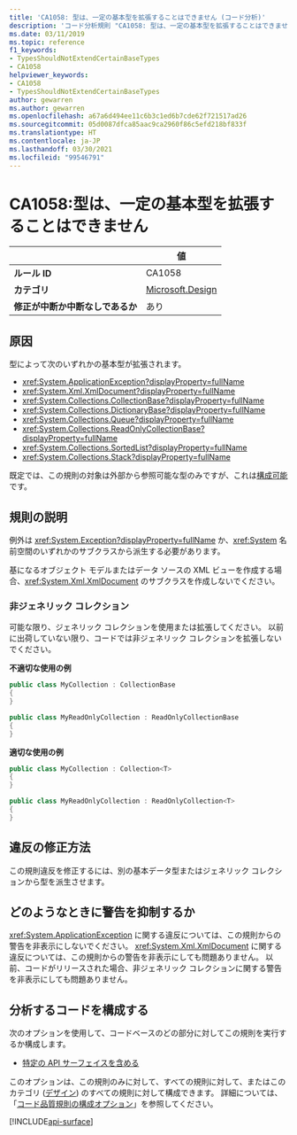 ```yaml
---
title: 'CA1058: 型は、一定の基本型を拡張することはできません (コード分析)'
description: 'コード分析規則 "CA1058: 型は、一定の基本型を拡張することはできません" について説明します'
ms.date: 03/11/2019
ms.topic: reference
f1_keywords:
- TypesShouldNotExtendCertainBaseTypes
- CA1058
helpviewer_keywords:
- CA1058
- TypesShouldNotExtendCertainBaseTypes
author: gewarren
ms.author: gewarren
ms.openlocfilehash: a67a6d494ee11c6b3c1ed6b7cde62f721517ad26
ms.sourcegitcommit: 05d0087dfca85aac9ca2960f86c5efd218bf833f
ms.translationtype: HT
ms.contentlocale: ja-JP
ms.lasthandoff: 03/30/2021
ms.locfileid: "99546791"
---
```

# <a name="ca1058-types-should-not-extend-certain-base-types"></a>CA1058:型は、一定の基本型を拡張することはできません

| | 値 |
|-|-|
| **ルール ID** |CA1058|
| **カテゴリ** |[Microsoft.Design](design-warnings.md)|
| **修正が中断か中断なしであるか** |あり|

## <a name="cause"></a>原因

型によって次のいずれかの基本型が拡張されます。

- <xref:System.ApplicationException?displayProperty=fullName>
- <xref:System.Xml.XmlDocument?displayProperty=fullName>
- <xref:System.Collections.CollectionBase?displayProperty=fullName>
- <xref:System.Collections.DictionaryBase?displayProperty=fullName>
- <xref:System.Collections.Queue?displayProperty=fullName>
- <xref:System.Collections.ReadOnlyCollectionBase?displayProperty=fullName>
- <xref:System.Collections.SortedList?displayProperty=fullName>
- <xref:System.Collections.Stack?displayProperty=fullName>

既定では、この規則の対象は外部から参照可能な型のみですが、これは[構成可能](#configure-code-to-analyze)です。

## <a name="rule-description"></a>規則の説明

例外は <xref:System.Exception?displayProperty=fullName> か、<xref:System> 名前空間のいずれかのサブクラスから派生する必要があります。

基になるオブジェクト モデルまたはデータ ソースの XML ビューを作成する場合、<xref:System.Xml.XmlDocument> のサブクラスを作成しないでください。

### <a name="non-generic-collections"></a>非ジェネリック コレクション

可能な限り、ジェネリック コレクションを使用または拡張してください。 以前に出荷していない限り、コードでは非ジェネリック コレクションを拡張しないでください。

**不適切な使用の例**

```csharp
public class MyCollection : CollectionBase
{
}

public class MyReadOnlyCollection : ReadOnlyCollectionBase
{
}
```

**適切な使用の例**

```csharp
public class MyCollection : Collection<T>
{
}

public class MyReadOnlyCollection : ReadOnlyCollection<T>
{
}
```

## <a name="how-to-fix-violations"></a>違反の修正方法

この規則違反を修正するには、別の基本データ型またはジェネリック コレクションから型を派生させます。

## <a name="when-to-suppress-warnings"></a>どのようなときに警告を抑制するか

<xref:System.ApplicationException> に関する違反については、この規則からの警告を非表示にしないでください。 <xref:System.Xml.XmlDocument> に関する違反については、この規則からの警告を非表示にしても問題ありません。 以前、コードがリリースされた場合、非ジェネリック コレクションに関する警告を非表示にしても問題ありません。

## <a name="configure-code-to-analyze"></a>分析するコードを構成する

次のオプションを使用して、コードベースのどの部分に対してこの規則を実行するか構成します。

- [特定の API サーフェイスを含める](#include-specific-api-surfaces)

このオプションは、この規則のみに対して、すべての規則に対して、またはこのカテゴリ ([デザイン](design-warnings.md)) のすべての規則に対して構成できます。 詳細については、「[コード品質規則の構成オプション](../code-quality-rule-options.md)」を参照してください。

[!INCLUDE[api-surface](~/includes/code-analysis/api-surface.md)]
